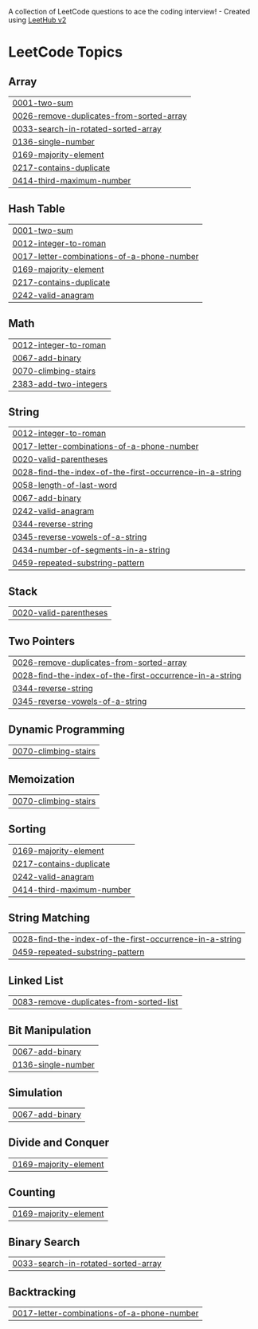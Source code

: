 A collection of LeetCode questions to ace the coding interview! - Created using [LeetHub v2](https://github.com/arunbhardwaj/LeetHub-2.0)
<!---LeetCode Topics Start-->
# LeetCode Topics
## Array
|  |
| ------- |
| [0001-two-sum](https://github.com/JenishJivani/DSA/tree/master/0001-two-sum) |
| [0026-remove-duplicates-from-sorted-array](https://github.com/JenishJivani/DSA/tree/master/0026-remove-duplicates-from-sorted-array) |
| [0033-search-in-rotated-sorted-array](https://github.com/JenishJivani/DSA/tree/master/0033-search-in-rotated-sorted-array) |
| [0136-single-number](https://github.com/JenishJivani/DSA/tree/master/0136-single-number) |
| [0169-majority-element](https://github.com/JenishJivani/DSA/tree/master/0169-majority-element) |
| [0217-contains-duplicate](https://github.com/JenishJivani/DSA/tree/master/0217-contains-duplicate) |
| [0414-third-maximum-number](https://github.com/JenishJivani/DSA/tree/master/0414-third-maximum-number) |
## Hash Table
|  |
| ------- |
| [0001-two-sum](https://github.com/JenishJivani/DSA/tree/master/0001-two-sum) |
| [0012-integer-to-roman](https://github.com/JenishJivani/DSA/tree/master/0012-integer-to-roman) |
| [0017-letter-combinations-of-a-phone-number](https://github.com/JenishJivani/DSA/tree/master/0017-letter-combinations-of-a-phone-number) |
| [0169-majority-element](https://github.com/JenishJivani/DSA/tree/master/0169-majority-element) |
| [0217-contains-duplicate](https://github.com/JenishJivani/DSA/tree/master/0217-contains-duplicate) |
| [0242-valid-anagram](https://github.com/JenishJivani/DSA/tree/master/0242-valid-anagram) |
## Math
|  |
| ------- |
| [0012-integer-to-roman](https://github.com/JenishJivani/DSA/tree/master/0012-integer-to-roman) |
| [0067-add-binary](https://github.com/JenishJivani/DSA/tree/master/0067-add-binary) |
| [0070-climbing-stairs](https://github.com/JenishJivani/DSA/tree/master/0070-climbing-stairs) |
| [2383-add-two-integers](https://github.com/JenishJivani/DSA/tree/master/2383-add-two-integers) |
## String
|  |
| ------- |
| [0012-integer-to-roman](https://github.com/JenishJivani/DSA/tree/master/0012-integer-to-roman) |
| [0017-letter-combinations-of-a-phone-number](https://github.com/JenishJivani/DSA/tree/master/0017-letter-combinations-of-a-phone-number) |
| [0020-valid-parentheses](https://github.com/JenishJivani/DSA/tree/master/0020-valid-parentheses) |
| [0028-find-the-index-of-the-first-occurrence-in-a-string](https://github.com/JenishJivani/DSA/tree/master/0028-find-the-index-of-the-first-occurrence-in-a-string) |
| [0058-length-of-last-word](https://github.com/JenishJivani/DSA/tree/master/0058-length-of-last-word) |
| [0067-add-binary](https://github.com/JenishJivani/DSA/tree/master/0067-add-binary) |
| [0242-valid-anagram](https://github.com/JenishJivani/DSA/tree/master/0242-valid-anagram) |
| [0344-reverse-string](https://github.com/JenishJivani/DSA/tree/master/0344-reverse-string) |
| [0345-reverse-vowels-of-a-string](https://github.com/JenishJivani/DSA/tree/master/0345-reverse-vowels-of-a-string) |
| [0434-number-of-segments-in-a-string](https://github.com/JenishJivani/DSA/tree/master/0434-number-of-segments-in-a-string) |
| [0459-repeated-substring-pattern](https://github.com/JenishJivani/DSA/tree/master/0459-repeated-substring-pattern) |
## Stack
|  |
| ------- |
| [0020-valid-parentheses](https://github.com/JenishJivani/DSA/tree/master/0020-valid-parentheses) |
## Two Pointers
|  |
| ------- |
| [0026-remove-duplicates-from-sorted-array](https://github.com/JenishJivani/DSA/tree/master/0026-remove-duplicates-from-sorted-array) |
| [0028-find-the-index-of-the-first-occurrence-in-a-string](https://github.com/JenishJivani/DSA/tree/master/0028-find-the-index-of-the-first-occurrence-in-a-string) |
| [0344-reverse-string](https://github.com/JenishJivani/DSA/tree/master/0344-reverse-string) |
| [0345-reverse-vowels-of-a-string](https://github.com/JenishJivani/DSA/tree/master/0345-reverse-vowels-of-a-string) |
## Dynamic Programming
|  |
| ------- |
| [0070-climbing-stairs](https://github.com/JenishJivani/DSA/tree/master/0070-climbing-stairs) |
## Memoization
|  |
| ------- |
| [0070-climbing-stairs](https://github.com/JenishJivani/DSA/tree/master/0070-climbing-stairs) |
## Sorting
|  |
| ------- |
| [0169-majority-element](https://github.com/JenishJivani/DSA/tree/master/0169-majority-element) |
| [0217-contains-duplicate](https://github.com/JenishJivani/DSA/tree/master/0217-contains-duplicate) |
| [0242-valid-anagram](https://github.com/JenishJivani/DSA/tree/master/0242-valid-anagram) |
| [0414-third-maximum-number](https://github.com/JenishJivani/DSA/tree/master/0414-third-maximum-number) |
## String Matching
|  |
| ------- |
| [0028-find-the-index-of-the-first-occurrence-in-a-string](https://github.com/JenishJivani/DSA/tree/master/0028-find-the-index-of-the-first-occurrence-in-a-string) |
| [0459-repeated-substring-pattern](https://github.com/JenishJivani/DSA/tree/master/0459-repeated-substring-pattern) |
## Linked List
|  |
| ------- |
| [0083-remove-duplicates-from-sorted-list](https://github.com/JenishJivani/DSA/tree/master/0083-remove-duplicates-from-sorted-list) |
## Bit Manipulation
|  |
| ------- |
| [0067-add-binary](https://github.com/JenishJivani/DSA/tree/master/0067-add-binary) |
| [0136-single-number](https://github.com/JenishJivani/DSA/tree/master/0136-single-number) |
## Simulation
|  |
| ------- |
| [0067-add-binary](https://github.com/JenishJivani/DSA/tree/master/0067-add-binary) |
## Divide and Conquer
|  |
| ------- |
| [0169-majority-element](https://github.com/JenishJivani/DSA/tree/master/0169-majority-element) |
## Counting
|  |
| ------- |
| [0169-majority-element](https://github.com/JenishJivani/DSA/tree/master/0169-majority-element) |
## Binary Search
|  |
| ------- |
| [0033-search-in-rotated-sorted-array](https://github.com/JenishJivani/DSA/tree/master/0033-search-in-rotated-sorted-array) |
## Backtracking
|  |
| ------- |
| [0017-letter-combinations-of-a-phone-number](https://github.com/JenishJivani/DSA/tree/master/0017-letter-combinations-of-a-phone-number) |
<!---LeetCode Topics End-->